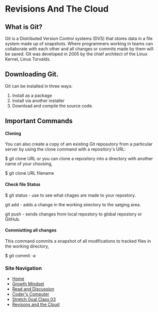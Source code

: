 # Revisions And The Cloud

## What is Git? 

Git is a Distributed Version Control systems (DVS) that stores data in a file system made up of snapshots. Where programmers working in teams can collaborate with each other and all changes or commits made by them will be saved. Git was developed in 2005 by the chief architect of the Linux Kernel, Linus Torvalds.

## Downloading Git. 

Git can be installed in three ways:

1. Install as a package
1. Install via another installer
1. Download and compile the source code.

## Important Commands

#### Cloning 
You can also create a copy of am existing Git reposutory from a particular server by using the clone command with a repository's URL: 
      
   $ git clone URL
or you can clone a repository into a directory with another name of your choosing, 
  
   $ git clone URL filename
 
#### Check file Status 
   $ git status - use to see what chages are made to your repostory. 

   git add - adds a change in the working sirectory to the satging area.

   git push - sends changes from local repostory to global repostory or GitHub. 


#### Commiutting all changes
This command commits a snapshot of all modifications to tracked files in the working directory, 
    
   $ git commit -a

### Site Navigation
- [Home](/README.md)
- [Growth Mindset](/GrowthMindset.md)
- [Read and Discussion](/Discussion.md)
- [Coder's Computer](/Coder'sComputer.md) 
- [Stretch Goal Class 03](/StretchGoalClass03.md) 
- [Revisons and the Cloud](/Revisions_And_The_Cloud.md)
